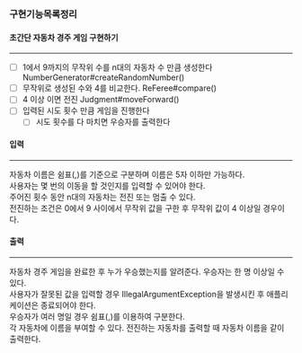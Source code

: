 ### 구현기능목록정리
#### 초간단 자동차 경주 게임 구현하기

---

- [ ] 1에서 9까지의 무작위 수를 n대의 자동차 수 만큼 생성한다 NumberGenerator#createRandomNumber()
- [ ] 무작위로 생성된 수와 4를 비교한다. ReFeree#compare()
- [ ] 4 이상 이면 전진 Judgment#moveForward()
- [ ] 입력된 시도 횟수 만큼 게임을 진행한다 
  - [ ] 시도 횟수를 다 마치면 우승자를 출력한다

#### 입력

---
자동차 이름은 쉼표(,)를 기준으로 구분하며 이름은 5자 이하만 가능하다. <br>
사용자는 몇 번의 이동을 할 것인지를 입력할 수 있어야 한다. <br>
주어진 횟수 동안 n대의 자동차는 전진 또는 멈출 수 있다. <br>
전진하는 조건은 0에서 9 사이에서 무작위 값을 구한 후 무작위 값이 4 이상일 경우이다. <br>


#### 출력

---

자동차 경주 게임을 완료한 후 누가 우승했는지를 알려준다. 우승자는 한 명 이상일 수 있다. <br>
사용자가 잘못된 값을 입력할 경우 IllegalArgumentException을 발생시킨 후 애플리케이션은 종료되어야 한다. <br>
우승자가 여러 명일 경우 쉼표(,)를 이용하여 구분한다.<br>
각 자동차에 이름을 부여할 수 있다. 전진하는 자동차를 출력할 때 자동차 이름을 같이 출력한다. <br>


